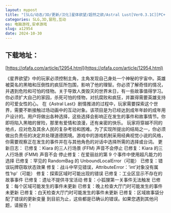 ```yaml
---
layout: mypost
title: "[SLG/动态/3D/更新/汉化]星体欲望/超然之欲/Astral Lust[Ver0.3.1C][PC+安卓/14G]"
categories: SLG,3D,冒险,互动
os: 电脑游戏,安卓游戏
slug: a12954
date: 2024-10-30
---
```


## 下载地址：

[https://qfafa.com/article/12954.html](https://qfafa.com/article/12954.html)

《星界欲望》中的玩家必须控制主角，主角发现自己身处一个神秘的宇宙中。英雄被莫名的黑暗和压倒性的疯狂所包围，影响了他的理智。你必须了解奇怪的情况，并遇到危险和可怕的怪物。关于导致人类毁灭的世界末日，有一些故事值得学习。你必须扩大自己的家园，杀死可怕的怪物，对抗腐败和疯狂，并赢得需要英雄支持的可爱女性的心。
在《Astral Last》剧情推进的过程中，玩家需要探索这个世界，需要不断接触过场动画中的互动对象。该项目是为已经达到成年年龄的成年用户设计的。用户将做出各种选择，这些选择会影响正在发生的事件和故事情节。你即将陷入黑暗的冒险，那里有爱情和浪漫，还有亲密的快乐。
玩家将穿越不同的地点，应对危及其余人民的复杂考验和困难。为了实现所提出的结局之一，你必须做出负责任的决定并处理道德困境。游戏中的游戏机制采用经典视觉小说的风格，你需要观察正在发生的事件并在与其他角色的对话中选择所需的选择或台词。
更新日志：
已修复：Kiara 的三人行场景 (FFM) 声音不会停止
已修复：Kiara 的三人行场景 (FMM) 声音不会
停止修复：在爱丽丝的第 9 个事件中使用超凡能力的选择
已修复：罕见的 RandomBag 的 UnboundLocalError（可能）
已修复：错误玩牌窃取状态效果
修复：战斗中罕见错误，AttributeError：’int’对象没有属性’hp’（可能）
修复：探索区域时可能出现的错误
已修复：工业区显示不存在的故事事件
已修复：遗址不提供寻宝活动
修复：小狐狸第一关事件无法触发
已修复：每个区域可能发生的事件未更新
已修复：晚上检查大厅门时可能发生的事件未更新
已修复：白天检查大厅门时可能发生的事件未更新
已修复：区域故事袋分配了错误的更新变量
到目前为止，这些都是已确认的错误。如果您遇到其他问题，请报告！